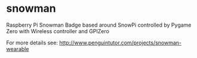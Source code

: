 # snowman
Raspberry Pi Snowman Badge based around SnowPi controlled by Pygame Zero with Wireless controller and GPIZero

For more details see: http://www.penguintutor.com/projects/snowman-wearable

